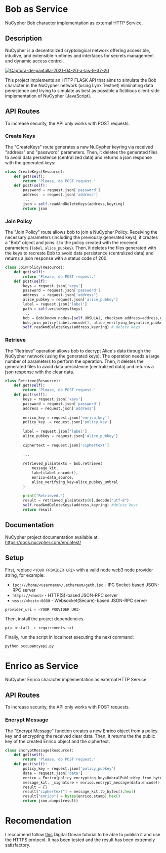 # Bob as Service
NuCypher Bob character implementation as external HTTP Service.

## Description
NuCypher is a decentralized cryptological network offering accessible, intuitive, and extensible runtimes and interfaces for secrets management and dynamic access control.

<a href="https://ibb.co/WzHg0p7"><img src="https://i.ibb.co/n1wzB84/Captura-de-pantalla-2021-04-20-a-las-9-37-20.png" alt="Captura-de-pantalla-2021-04-20-a-las-9-37-20" border="0"></a>

This project implements an HTTP FLASK API that aims to simulate the Bob character in the NuCypher network (using Lynx Testnet) eliminating data persistence and trying to simulate as best as possible a fictitious client-side implementation of NuCypher (JavaScript).

## API Routes
To increase security, the API only works with POST requests.

### Create Keys
The "CreateKeys" route generates a new NuCypher keyring via received "address" and "password" parameters. Then, it deletes the generated files to avoid data persistence (centralized data) and returns a json response with the generated keys:

```Python
class CreateKeys(Resource):
    def get(self):
        return 'Please, do POST request.'
    def post(self):
        password = request.json['password']
        address  = request.json['address']  
        ...
        json = self.readAndDeleteKeys(address,keyring)
        return json
```

### Join Policy
The "Join Policy" route allows bob to join a NuCypher Policy. Receiving the necessary parameters (including the previously generated keys), it creates a "Bob" object and joins it to the policy created with the received parameters (`label`, `alice_pubkey`). Then, it deletes the files generated with the keys to recreate Bob to avoid data persistence (centralized data) and returns a json response with a status code of 200.

```Python
class JoinPolicy(Resource):
    def get(self):
        return 'Please, do POST request.'   
    def post(self):
        keys = request.json['keys']
        password = request.json['password']
        address  = request.json['address']
        alice_pubkey = request.json['alice_pubkey']
        label = request.json['label']
        path = self.writeKeys(keys)
        ...
        bob = Bob(known_nodes=[self.URSULA], checksum_address=address,domain='lynx',keyring=keyring,provider_uri=provider_uri)  
        bob.join_policy(label.encode(), alice_verifying_key=alice_pubkey_umbral,block=True)
        self.readAndDeleteKeys(address,keyring) # delete keys
```
### Retrieve
The "Retrieve" operation allows bob to decrypt Alice's data through the NuCypher network (using the generated keys). The operation needs a large number of parameters to perform the operation. Then, it deletes the generated files to avoid data persistence (centralized data) and returns a json response with the clear data.

```Python
class Retrieve(Resource):
    def get(self):
        return 'Please, do POST request.'   
    def post(self):
        keys = request.json['keys']
        password = request.json['password']
        address = request.json['address']
        
        enrico_key = request.json['enrico_key']
        policy_key  = request.json['policy_key']
      
        label = request.json['label']
        alice_pubkey = request.json['alice_pubkey']
        
        ciphertext = request.json['ciphertext']  
        
        ...
        
        retrieved_plaintexts = bob.retrieve(
            message_kit,
            label=label.encode(),
            enrico=data_source,
            alice_verifying_key=alice_pubkey_umbral
        )
        
        print("Retrieved.") 
        result = retrieved_plaintexts[0].decode("utf-8")
        self.readAndDeleteKeys(address,keyring) #delete keys
        return result   
```

## Documentation
NuCypher project documentation available at: https://docs.nucypher.com/en/latest/

## Setup
First, replace `<YOUR PROVIDER URI>` with a valid node web3 node provider string, for example:
  - `ipc:///home/<username>/.ethereum/geth.ipc` - IPC Socket-based JSON-RPC server
  - `https://<host>` - HTTP(S)-based JSON-RPC server
  - `wss://<host>:8080` - Websocket(Secure)-based JSON-RPC server 

```Python
provider_uri = <YOUR PROVIDER URI>
```

Then, install the project dependencies.
```
pip install -r requirements.txt
```

Finally, run the script in localhost executing the next command:
```
python occupancyapi.py
```

# Enrico as Service
NuCypher Enrico character implementation as external HTTP Service.

## API Routes
To increase security, the API only works with POST requests.

### Encrypt Message
The "Encrypt Message" function creates a new Enrico object from a policy key and encrypting the received clear data. Then, it returns the the public key of the created Enrico object and the ciphertext.

```Python
class EncryptMessage(Resource):
    def get(self):
        return 'Please, do POST request.'
    def post(self):
        policy_key = request.json['policy_pubkey']
        data = request.json['data']
        enrico = Enrico(policy_encrypting_key=UmbralPublicKey.from_bytes(bytes.fromhex(policy_key)))
        message_kit, _signature = enrico.encrypt_message(data.encode())
        result = {}
        result["ciphertext"] = message_kit.to_bytes().hex()
        result["enrico"] = bytes(enrico.stamp).hex()
        return json.dumps(result)
```



# Recomendation
I reccomend follow <a href="https://www.digitalocean.com/community/tutorials/how-to-serve-flask-applications-with-uswgi-and-nginx-on-ubuntu-18-04">this</a> Digital Ocean tutorial to be able to publish it and use the HTTPS protocol. It has been tested and the result has been extremely satisfactory.
